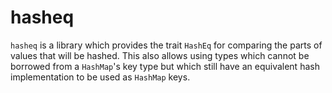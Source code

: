 # hasheq

`hasheq` is a library which provides the trait `HashEq` for comparing
the parts of values that will be hashed. This also allows using types
which cannot be borrowed from a `HashMap`'s key type but which still
have an equivalent hash implementation to be used as `HashMap` keys.